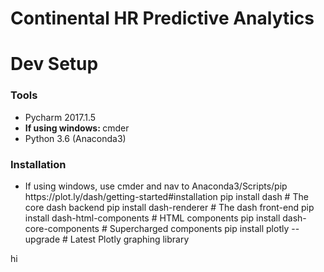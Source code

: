 <!DOCTYPE html>
<html lang="en">
<head>
    <meta charset="UTF-8">
    
</head>
<body>
<h1>Continental HR Predictive Analytics

<h1>Dev Setup</h1>
<h3>Tools</h3>
<ul>
    <li>Pycharm 2017.1.5</li>
    <li><b>If using windows: </b> cmder</li>
    <li>Python 3.6 (Anaconda3)</li>
</ul>

<h3>Installation</h3>
<ul>
    <li>
        If using windows, use cmder and nav to Anaconda3/Scripts/pip
        <a>https://plot.ly/dash/getting-started#installation</a>
        pip install dash  # The core dash backend
        pip install dash-renderer # The dash front-end
        pip install dash-html-components # HTML components
        pip install dash-core-components  # Supercharged components
        pip install plotly --upgrade  # Latest Plotly graphing library
    </li>
</ul>

<p>
hi
</p>

</body>
</html>